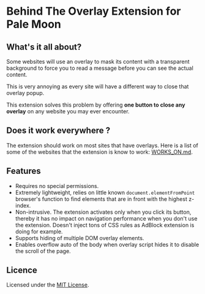 # Behind The Overlay Extension for Pale Moon

## What's it all about?

Some websites will use an overlay to mask its content with a transparent background to force you to read a message before you can see the actual content.

This is very annoying as every site will have a different way to close that overlay popup.

This extension solves this problem by offering **one button to close any overlay** on any website you may ever encounter.

## Does it work everywhere ?

The extension should work on most sites that have overlays. Here is a list of some of the websites that the extension is know to work: [WORKS_ON.md](WORKS_ON.md).

## Features

* Requires no special permissions.
* Extremely lightweight, relies on little known ``document.elementFromPoint`` browser's function to find elements that are in front with the highest z-index.
* Non-intrusive. The extension activates only when you click its button, thereby it has no impact on navigation performance when you don't use the extension. Doesn't inject tons of CSS rules as AdBlock extension is doing for example.
* Supports hiding of multiple DOM overlay elements.
* Enables overflow auto of the body when overlay script hides it to disable the scroll of the page.

## Licence
Licensed under the [MIT License](http://www.opensource.org/licenses/mit-license.php).

